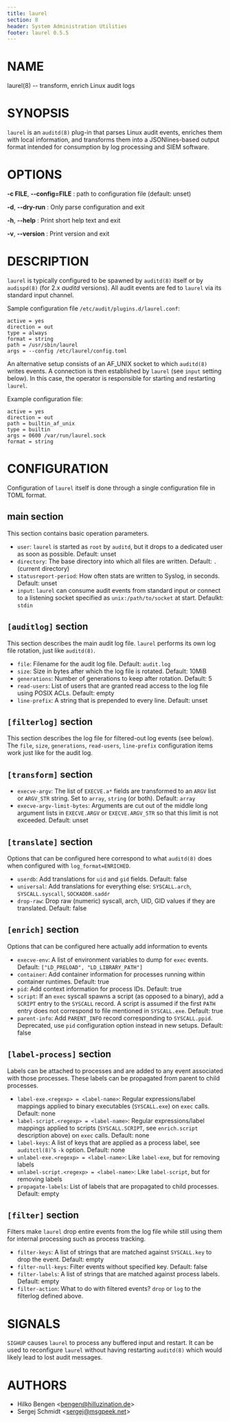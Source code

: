 ```yaml
---
title: laurel
section: 8
header: System Administration Utilities
footer: laurel 0.5.5
---
```


# NAME
laurel(8) -- transform, enrich Linux audit logs

# SYNOPSIS

`laurel` is an `auditd(8)` plug-in that parses Linux audit events,
enriches them with local information, and transforms them into a
JSONlines-based output format intended for consumption by log
processing and SIEM software.

# OPTIONS
**-c FILE**, **-\-config=FILE**
: path to configuration file (default: unset)

**-d**, **-\-dry-run**
: Only parse configuration and exit

**-h**, **-\-help**
: Print short help text and exit

**-v**, **-\-version**
: Print version and exit

# DESCRIPTION

`laurel` is typically configured to be spawned by `auditd(8)` itself or by
`audispd(8)` (for 2.x _auditd_ versions). All audit events are fed to
`laurel` via its standard input channel.

Sample configuration file `/etc/audit/plugins.d/laurel.conf`:
```
active = yes
direction = out
type = always
format = string
path = /usr/sbin/laurel
args = --config /etc/laurel/config.toml
```

An alternative setup consists of an AF_UNIX socket to which
`auditd(8)` writes events. A connection is then established by
`laurel` (see `input` setting below). In this case, the operator is
responsible for starting and restarting `laurel`.

Example configuration file:
```
active = yes
direction = out
path = builtin_af_unix
type = builtin
args = 0600 /var/run/laurel.sock
format = string
```

# CONFIGURATION

Configuration of `laurel` itself is done through a single
configuration file in TOML format.

## main section

This section contains basic operation parameters.

- `user`: `laurel` is started as `root` by `auditd`, but it drops to
  a dedicated user as soon as possible. Default: unset
- `directory`: The base directory into which all files are written.
  Default: `.` (current directory)
- `statusreport-period`: How often stats are written to Syslog, in
  seconds. Default: unset
- `input`: `laurel` can consume audit events from standard input or
  connect to a listening socket specified as `unix:/path/to/socket` at
  start. Defaulkt: `stdin`

<!-- `user` and `directory` are unset by default for debugging -->

## `[auditlog]` section

This section describes the main audit log file. `laurel` performs its
own log file rotation, just like `auditd(8)`.

- `file`: Filename for the audit log file. Default: `audit.log`
- `size`: Size in bytes after which the log file is rotated. Default:
  10MiB
- `generations`: Number of generations to keep after rotation.
  Default: 5
- `read-users`: List of users that are granted read access
  to the log file using POSIX ACLs. Default: empty
- `line-prefix`: A string that is prepended to every line. Default:
  unset

## `[filterlog]` section

This section describes the log file for filtered-out log events (see
below). The `file`, `size`, `generations`, `read-users`, `line-prefix`
configuration items work just like for the audit log.

## `[transform]` section

- `execve-argv`: The list of `EXECVE.a*` fields are transformed to an
  `ARGV` list or `ARGV_STR` string. Set to `array`, `string` (or
  both). Default: `array`
- `execve-argv-limit-bytes`: Arguments are cut out of the middle long
   argument lists in `EXECVE.ARGV` or `EXECVE.ARGV_STR` so that this
   limit is not exceeded. Default: unset

## `[translate]` section

Options that can be configured here correspond to what `auditd(8)`
does when configured with `log_format=ENRICHED`.

- `userdb`: Add translations for `uid` and `gid` fields. Default: false
- `universal`: Add translations for everything else: `SYSCALL.arch`,
  `SYSCALL.syscall`, `SOCKADDR.saddr`
- `drop-raw`: Drop raw (numeric) syscall, arch, UID, GID values if
  they are translated. Default: false

## `[enrich]` section

Options that can be configured here actually add information to events

- `execve-env`: A list of environment variables to dump for `exec`
  events. Default: `["LD_PRELOAD", "LD_LIBRARY_PATH"]`
- `container`: Add container information for processes running within
  container runtimes. Default: true
- `pid`: Add context information for process IDs. Default: true
- `script`: If an `exec` syscall spawns a script (as opposed to a
  binary), add a `SCRIPT` entry to the `SYSCALL` record. A script is
  assumed if the first `PATH` entry does not correspond to file
  mentioned  in `SYSCALL.exe`. Default: true
- `parent-info`: Add `PARENT_INFO` record corresponding to
  `SYSCALL.ppid`. Deprecated, use `pid` configuration option instead
  in new setups. Default: false

## `[label-process]` section

Labels can be attached to processes and are added to any event
associated with those processes. These labels can be propagated from
parent to child processes.

- `label-exe.<regexp> = <label-name>`: Regular expressions/label
  mappings applied to binary executables (`SYSCALL.exe`) on `exec`
  calls. Default: none
- `label-script.<regexp> = <label-name>`: Regular expressions/label
  mappings applied to scripts (`SYSCALL.SCRIPT`, see `enrich.script`
  description above) on `exec` calls. Default: none
- `label-keys`: A list of keys that are applied as a process label,
  see `auditctl(8)`'s `-k` option. Default: none
- `unlabel-exe.<regexp> = <label-name>`: Like `label-exe`, but for
  removing labels
- `unlabel-script.<regexp> = <label-name>`: Like `label-script`, but
  for removing labels
- `propagate-labels`: List of labels that are propagated to child
  processes. Default: empty

## `[filter]` section

Filters make `laurel` drop entire events from the log file while still
using them for internal processing such as process tracking.

- `filter-keys`: A list of strings that are matched against
  `SYSCALL.key` to drop the event. Default: empty
- `filter-null-keys`: Filter events without specified key. Default: false
- `filter-labels`: A list of strings that are matched against process
  labels. Default: empty
- `filter-action`: What to do with filtered events? `drop` or `log` to the
  filterlog defined above.

# SIGNALS

`SIGHUP` causes `laurel` to process any buffered input and restart. It
can be used to reconfigure `laurel` without having restarting
`auditd(8)` which would likely lead to lost audit messages.

# AUTHORS
- Hilko Bengen <<bengen@hilluzination.de>>
- Sergej Schmidt <<sergej@msgpeek.net>>
